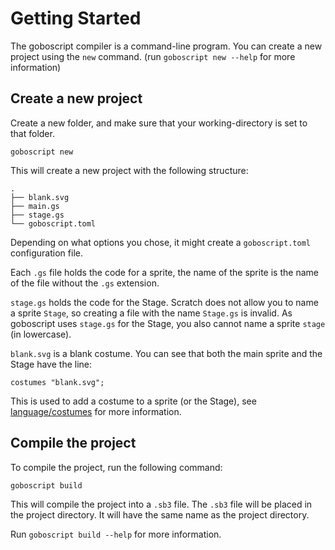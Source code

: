 # Getting Started

The goboscript compiler is a command-line program. You can create a new project using
the `new` command. (run `goboscript new --help` for more information)

## Create a new project

Create a new folder, and make sure that your working-directory is set to that folder.

```shell
goboscript new
```

This will create a new project with the following structure:

```
.
├── blank.svg
├── main.gs
├── stage.gs
└── goboscript.toml
```

Depending on what options you chose, it might create a `goboscript.toml` configuration
file.

Each `.gs` file holds the code for a sprite, the name of the sprite is the name of
the file without the `.gs` extension.

`stage.gs` holds the code for the Stage. Scratch does not allow you to name a sprite
`Stage`, so creating a file with the name `Stage.gs` is invalid. As goboscript
uses `stage.gs` for the Stage, you also cannot name a sprite `stage` (in lowercase).

`blank.svg` is a blank costume. You can see that both the main sprite and the Stage have
the line:

```goboscript
costumes "blank.svg";
```

This is used to add a costume to a sprite (or the Stage), see
[language/costumes](/goboscript/language/costumes) for more information.

## Compile the project

To compile the project, run the following command:

```shell
goboscript build
```

This will compile the project into a `.sb3` file. The `.sb3` file will be placed in the
project directory. It will have the same name as the project directory.

Run `goboscript build --help` for more information.
